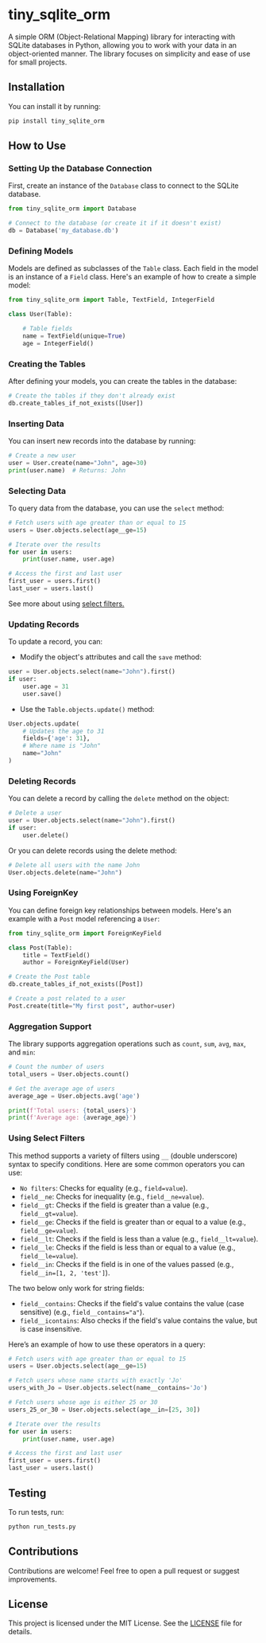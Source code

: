 # tiny_sqlite_orm

A simple ORM (Object-Relational Mapping) library for interacting with SQLite databases in Python, allowing you to work with your data in an object-oriented manner. The library focuses on simplicity and ease of use for small projects.

## Installation

You can install it by running:

```bash
pip install tiny_sqlite_orm
```

## How to Use

### Setting Up the Database Connection

First, create an instance of the `Database` class to connect to the SQLite database.

```python
from tiny_sqlite_orm import Database

# Connect to the database (or create it if it doesn't exist)
db = Database('my_database.db')
```

### Defining Models

Models are defined as subclasses of the `Table` class. Each field in the model is an instance of a `Field` class. Here's an example of how to create a simple model:

```python
from tiny_sqlite_orm import Table, TextField, IntegerField

class User(Table):

    # Table fields
    name = TextField(unique=True)
    age = IntegerField()
```

### Creating the Tables

After defining your models, you can create the tables in the database:

```python
# Create the tables if they don't already exist
db.create_tables_if_not_exists([User])
```

### Inserting Data

You can insert new records into the database by running:

```python
# Create a new user
user = User.create(name="John", age=30)
print(user.name)  # Returns: John
```

### Selecting Data

To query data from the database, you can use the `select` method:

```python
# Fetch users with age greater than or equal to 15
users = User.objects.select(age__ge=15)

# Iterate over the results
for user in users:
    print(user.name, user.age)

# Access the first and last user
first_user = users.first()
last_user = users.last()
```

See more about using [select filters.](#using-select-filters)

### Updating Records

To update a record, you can:

- Modify the object's attributes and call the `save` method:

```python
user = User.objects.select(name="John").first()
if user:
    user.age = 31
    user.save()
```

- Use the `Table.objects.update()` method:

```python
User.objects.update(
    # Updates the age to 31
    fields={'age': 31},
    # Where name is "John"
    name="John"
)
```

### Deleting Records

You can delete a record by calling the `delete` method on the object:

```python
# Delete a user
user = User.objects.select(name="John").first()
if user:
    user.delete()
```

Or you can delete records using the delete method:

```python
# Delete all users with the name John
User.objects.delete(name="John")
```

### Using ForeignKey

You can define foreign key relationships between models. Here's an example with a `Post` model referencing a `User`:

```python
from tiny_sqlite_orm import ForeignKeyField

class Post(Table):
    title = TextField()
    author = ForeignKeyField(User)

# Create the Post table
db.create_tables_if_not_exists([Post])

# Create a post related to a user
Post.create(title="My first post", author=user)
```

### Aggregation Support

The library supports aggregation operations such as `count`, `sum`, `avg`, `max`, and `min`:

```python
# Count the number of users
total_users = User.objects.count()

# Get the average age of users
average_age = User.objects.avg('age')

print(f'Total users: {total_users}')
print(f'Average age: {average_age}')
```

### Using Select Filters

This method supports a variety of filters using `__` (double underscore) syntax to specify conditions. Here are some common operators you can use:

- `No filters`: Checks for equality (e.g., `field=value`).
- `field__ne`: Checks for inequality (e.g., `field__ne=value`).
- `field__gt`: Checks if the field is greater than a value (e.g., `field__gt=value`).
- `field__ge`: Checks if the field is greater than or equal to a value (e.g., `field__ge=value`).
- `field__lt`: Checks if the field is less than a value (e.g., `field__lt=value`).
- `field__le`: Checks if the field is less than or equal to a value (e.g., `field__le=value`).
- `field__in`: Checks if the field is in one of the values passed (e.g., `field__in=[1, 2, 'test']`).

The two below only work for string fields:
- `field__contains`: Checks if the field's value contains the value (case sensitive) (e.g., `field__contains="a"`).
- `field__icontains`: Also checks if the field's value contains the value, but is case insensitive.

Here’s an example of how to use these operators in a query:

```python
# Fetch users with age greater than or equal to 15
users = User.objects.select(age__ge=15)

# Fetch users whose name starts with exactly 'Jo'
users_with_Jo = User.objects.select(name__contains='Jo')

# Fetch users whose age is either 25 or 30
users_25_or_30 = User.objects.select(age__in=[25, 30])

# Iterate over the results
for user in users:
    print(user.name, user.age)

# Access the first and last user
first_user = users.first()
last_user = users.last()
```

## Testing

To run tests, run:

```bash
python run_tests.py
```

## Contributions

Contributions are welcome! Feel free to open a pull request or suggest improvements.

## License

This project is licensed under the MIT License. See the [LICENSE](LICENSE) file for details.